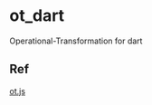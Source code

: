 # ot_dart

Operational-Transformation for dart

## Ref
[ot.js](https://github.com/Operational-Transformation/ot.js)
